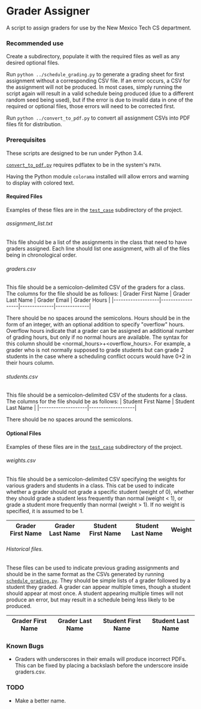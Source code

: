 # Grader Assigner
A script to assign graders for use by the New Mexico Tech CS department.

### Recommended use
Create a subdirectory, populate it with the required files as well as any desired optional
files.

Run `python ../schedule_grading.py` to generate a grading sheet for first assignment without
a corresponding CSV file. If an error occurs, a CSV for the assignment will not be produced.
In most cases, simply running the script again will result in a valid schedule being produced
(due to a different random seed being used), but if the error is due to invalid data in one
of the required or optional files, those errors will need to be corrected first.

Run `python ../convert_to_pdf.py` to convert all assignment CSVs into PDF files fit for
distribution.

### Prerequisites
These scripts are designed to be run under Python 3.4.

[`convert_to_pdf.py`](convert_to_pdf.py) requires pdflatex to be in the system's `PATH`.

Having the Python module `colorama` installed will allow errors and warning to display
with colored text.

#### Required Files
Examples of these files are in the [`test_case`](test_case) subdirectory of the project.

###### assignment_list.txt
This file should be a list of the assignments in the class that need to have graders assigned.
Each line should list one assignment, with all of the files being in chronological order.

###### graders.csv
This file should be a semicolon-delimited CSV of the graders for a class. The columns for the
file should be as follows:
| Grader First Name | Grader Last Name | Grader Email | Grader Hours |
|-------------------|------------------|--------------|--------------|

There should be no spaces around the semicolons. Hours should be in the form of an integer, with
an optional addition to specify "overflow" hours. Overflow hours indicate that a grader can be
assigned an additional number of grading hours, but only if no normal hours are available.
The syntax for this column should be <normal_hours>+<overflow_hours>. For example, a grader who
is not normally supposed to grade students but can grade 2 students in the case where a
scheduling conflict occurs would have 0+2 in their hours column.

###### students.csv
This file should be a semicolon-delimited CSV of the students for a class. The columns for the
file should be as follows:
| Student First Name | Student Last Name |
|--------------------|-------------------|

There should be no spaces around the semicolons.

#### Optional Files
Examples of these files are in the [`test_case`](test_case) subdirectory of the project.

###### weights.csv
This file should be a semicolon-delimited CSV specifying the weights for various graders
and students in a class. This cat be used to indicate whether a grader should not grade
a specific student (weight of 0), whether they should grade a student less frequently
than normal (weight < 1), or grade a student more frequently than normal (weight > 1).
If no weight is specified, it is assumed to be 1.

| Grader First Name | Grader Last Name | Student First Name | Student Last Name | Weight |
|-------------------|------------------|--------------------|-------------------|--------|

###### Historical files.
These files can be used to indicate previous grading assignments and should be in the same
format as the CSVs generated by running [`schedule_grading.py`](schedule_grading.py). They
should be simple lists of a grader followed by a student they graded. A grader can appear
multiple times, though a student should appear at most once. A student appearing multiple
times will not produce an error, but may result in a schedule being less likely to be
produced.

| Grader First Name | Grader Last Name | Student First Name | Student Last Name |
|-------------------|------------------|--------------------|-------------------|

### Known Bugs
* Graders with underscores in their emails will produce incorrect PDFs. This can be fixed by
placing a backslash before the underscore inside graders.csv.

### TODO
* Make a better name.